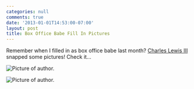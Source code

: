 ```yaml
---
categories: null
comments: true
date: '2013-01-01T14:53:00-07:00'
layout: post
title: Box Office Babe Fill In Pictures
---
```


Remember when I filled in as box office babe last month? [Charles Lewis III](https://twitter.com/simonpatt) snapped some pictures! Check it...


![Picture of author.](/images/735883_10151391024943708_111230531_o.jpg)


![Picture of author.](/images/740736_10151391025343708_665552477_o.jpg)